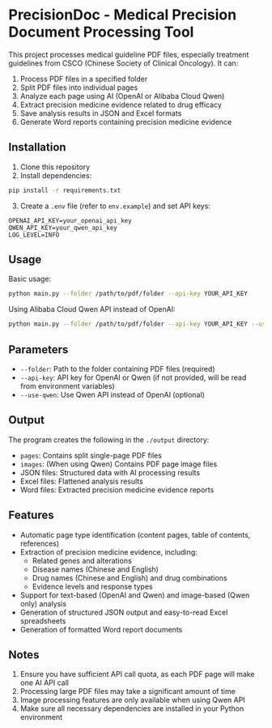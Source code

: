 # PrecisionDoc - Medical Precision Document Processing Tool

This project processes medical guideline PDF files, especially treatment guidelines from CSCO (Chinese Society of Clinical Oncology). It can:

1. Process PDF files in a specified folder
2. Split PDF files into individual pages
3. Analyze each page using AI (OpenAI or Alibaba Cloud Qwen)
4. Extract precision medicine evidence related to drug efficacy
5. Save analysis results in JSON and Excel formats
6. Generate Word reports containing precision medicine evidence

## Installation

1. Clone this repository
2. Install dependencies:

```bash
pip install -r requirements.txt
```

3. Create a `.env` file (refer to `env.example`) and set API keys:

```
OPENAI_API_KEY=your_openai_api_key
QWEN_API_KEY=your_qwen_api_key
LOG_LEVEL=INFO
```

## Usage

Basic usage:

```bash
python main.py --folder /path/to/pdf/folder --api-key YOUR_API_KEY
```

Using Alibaba Cloud Qwen API instead of OpenAI:

```bash
python main.py --folder /path/to/pdf/folder --api-key YOUR_API_KEY --use-qwen
```

## Parameters

- `--folder`: Path to the folder containing PDF files (required)
- `--api-key`: API key for OpenAI or Qwen (if not provided, will be read from environment variables)
- `--use-qwen`: Use Qwen API instead of OpenAI (optional)

## Output

The program creates the following in the `./output` directory:

- `pages`: Contains split single-page PDF files
- `images`: (When using Qwen) Contains PDF page image files
- JSON files: Structured data with AI processing results
- Excel files: Flattened analysis results
- Word files: Extracted precision medicine evidence reports

## Features

- Automatic page type identification (content pages, table of contents, references)
- Extraction of precision medicine evidence, including:
  - Related genes and alterations
  - Disease names (Chinese and English)
  - Drug names (Chinese and English) and drug combinations
  - Evidence levels and response types
- Support for text-based (OpenAI and Qwen) and image-based (Qwen only) analysis
- Generation of structured JSON output and easy-to-read Excel spreadsheets
- Generation of formatted Word report documents

## Notes

1. Ensure you have sufficient API call quota, as each PDF page will make one AI API call
2. Processing large PDF files may take a significant amount of time
3. Image processing features are only available when using Qwen API
4. Make sure all necessary dependencies are installed in your Python environment
